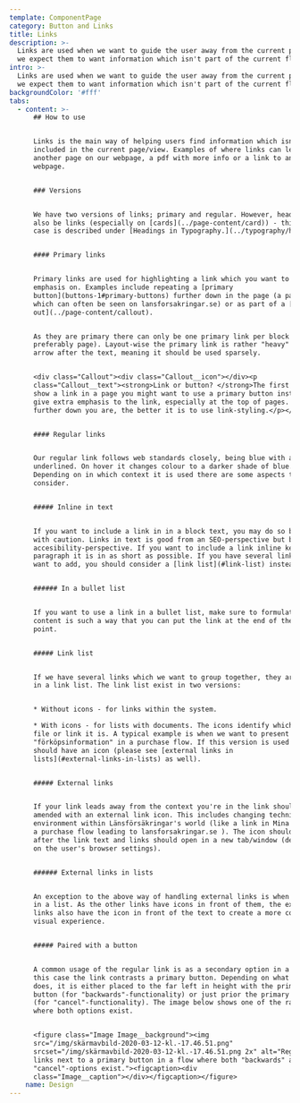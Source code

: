 ```yaml
---
template: ComponentPage
category: Button and Links
title: Links
description: >-
  Links are used when we want to guide the user away from the current page, as
  we expect them to want information which isn't part of the current flow.
intro: >-
  Links are used when we want to guide the user away from the current page, as
  we expect them to want information which isn't part of the current flow.
backgroundColor: '#fff'
tabs:
  - content: >-
      ## How to use


      Links is the main way of helping users find information which isn't
      included in the current page/view. Examples of where links can lead are
      another page on our webpage, a pdf with more info or a link to an external
      webpage. 


      ### Versions


      We have two versions of links; primary and regular. However, headings can
      also be links (especially on [cards](../page-content/card)) - this use
      case is described under [Headings in Typography.](../typography/headings)


      #### Primary links


      Primary links are used for highlighting a link which you want to put extra
      emphasis on. Examples include repeating a [primary
      button](buttons-1#primary-buttons) further down in the page (a pattern
      which can often be seen on lansforsakringar.se) or as part of a [call
      out](../page-content/callout). 


      As they are primary there can only be one primary link per block (and
      preferably page). Layout-wise the primary link is rather "heavy" with an
      arrow after the text, meaning it should be used sparsely. 


      <div class="Callout"><div class="Callout__icon"></div><p
      class="Callout__text"><strong>Link or button? </strong>The first time you
      show a link in a page you might want to use a primary button instead to
      give extra emphasis to the link, especially at the top of pages. The
      further down you are, the better it is to use link-styling.</p></div>


      #### Regular links


      Our regular link follows web standards closely, being blue with and
      underlined. On hover it changes colour to a darker shade of blue.
      Depending on in which context it is used there are some aspects to
      consider.


      ##### Inline in text


      If you want to include a link in in a block text, you may do so but do it
      with caution. Links in text is good from an SEO-perspective but bad from a
      accesibility-perspective. If you want to include a link inline keep the
      paragraph it is in as short as possible. If you have several links you
      want to add, you should consider a [link list](#link-list) instead.


      ###### In a bullet list


      If you want to use a link in a bullet list, make sure to formulate the
      content is such a way that you can put the link at the end of the bullet
      point.


      ##### Link list


      If we have several links which we want to group together, they are placed
      in a link list. The link list exist in two versions:


      * Without icons - for links within the system.

      * With icons - for lists with documents. The icons identify which kind of
      file or link it is. A typical example is when we want to present terms and
      "förköpsinformation" in a purchase flow. If this version is used all links
      should have an icon (please see [external links in
      lists](#external-links-in-lists) as well).


      ##### External links


      If your link leads away from the context you're in the link should be
      amended with an external link icon. This includes changing technical
      environment within Länsförsäkringar's world (like a link in Mina Sidor or
      a purchase flow leading to lansforsakringar.se ). The icon should come
      after the link text and links should open in a new tab/window (depending
      on the user's browser settings).


      ###### External links in lists


      An exception to the above way of handling external links is when they are
      in a list. As the other links have icons in front of them, the external
      links also have the icon in front of the text to create a more coherent
      visual experience.


      ##### Paired with a button


      A common usage of the regular link is as a secondary option in a flow. In
      this case the link contrasts a primary button. Depending on what the link
      does, it is either placed to the far left in height with the primary
      button (for "backwards"-functionality) or just prior the primary button
      (for "cancel"-functionality). The image below shows one of the rare cases
      where both options exist.


      <figure class="Image Image__background"><img
      src="/img/skärmavbild-2020-03-12-kl.-17.46.51.png"
      srcset="/img/skärmavbild-2020-03-12-kl.-17.46.51.png 2x" alt="Regular
      links next to a primary button in a flow where both "backwards" and
      "cancel"-options exist."><figcaption><div
      class="Image__caption"></div></figcaption></figure>
    name: Design
---
```


